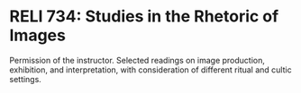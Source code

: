 # RELI 734: Studies in the Rhetoric of Images

Permission of the instructor. Selected readings on image production, exhibition, and interpretation, with consideration of different ritual and cultic settings.